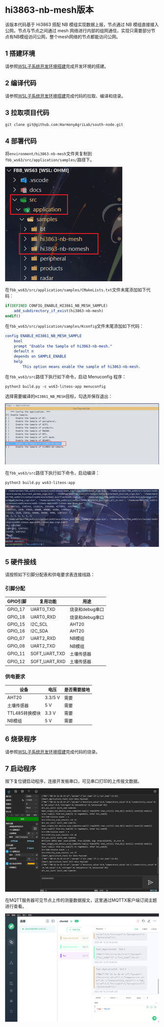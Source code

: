 # hi3863-nb-mesh版本

该版本代码基于 Hi3863 搭配 NB 模组实现数据上报，节点通过 NB 模组直接接入公网，节点与节点之间通过 mesh 网络进行内部的组网通信，实现只需要部分节点有NB模组访问公网，整个mesh网络的节点都能访问公网。

## 1 搭建环境

请参照[WSL子系统开发环境搭建](../environment/WSL子系统编译及烧录.md")完成开发环境的搭建。

## 2 编译代码

请参照[WSL子系统开发环境搭建](../environment/WSL子系统开发环境搭建.md")完成代码的拉取、编译和烧录。

## 3 拉取项目代码

```shell
git clone git@github.com:HarmonyAgriLab/south-node.git
```

## 4 部署代码

将`environment/hi3863-nb-mesh`文件夹复制到`fbb_ws63/src/application/samples/`路径下。

![image-20250416195508100](README.assets/image-20250416195508100.png)

在`fbb_ws63/src/application/samples/CMakeLists.txt`文件末尾添加如下代码：

```cmake
if(DEFINED CONFIG_ENABLE_HI3861_NB_MESH_SAMPLE)
    add_subdirectory_if_exist(hi3863-nb-mesh)
endif()
```

在`fbb_ws63/src/application/samples/Kconfig`文件末尾添加如下代码：

```cmake
config ENABLE_HI3861_NB_MESH_SAMPLE
    bool
    prompt "Enable the Sample of hi3863-nb-mesh."
    default n
    depends on SAMPLE_ENABLE
    help
        This option means enable the sample of hi3863-nb-mesh.
```

在`fbb_ws63/src`路径下执行如下命令，启动 Menuconfig 程序：

```shell
python3 build.py -c ws63-liteos-app menuconfig
```

选择需要编译的`HI3861_NB_MESH`目标，勾选并保存退出：

![image-20250416200303104](README.assets/image-20250416200303104.png)

在`fbb_ws63/src`路径下执行如下命令，启动编译：

```shell
python3 build.py ws63-liteos-app
```

![image-20250416200439735](README.assets/image-20250416200439735.png)

## 5 硬件接线

请按照如下引脚分配表和供电要求表连接线路：

### 引脚分配

| GPIO引脚 | 复用功能      | 用途            |
| -------- | ------------- | --------------- |
| GPIO_17  | UART0_TXD     | 烧录和debug串口 |
| GPIO_18  | UART0_RXD     | 烧录和debug串口 |
| GPIO_15  | I2C_SCL       | AHT20           |
| GPIO_16  | I2C_SDA       | AHT20           |
| GPIO_07  | UART2_RXD     | NB模组          |
| GPIO_08  | UART2_TXD     | NB模组          |
| GPIO_11  | SOFT_UART_TXD | 土壤传感器      |
| GPIO_12  | SOFT_UART_RXD | 土壤传感器      |

### 供电要求

| 设备           | 电压    | 是否需要接地 |
| -------------- | ------- | ------------ |
| AHT20          | 3.3/5 V | 需要         |
| 土壤传感器     | 5 V     | 需要         |
| TTL485转换模块 | 3.3 V   | 需要         |
| NB模组         | 5 V     | 需要         |

## 6 烧录程序

请参照[WSL子系统开发环境搭建](../environment/WSL子系统开发环境搭建.md")完成代码的烧录。

## 7 启动程序

按下复位键启动程序，连接开发板串口，可见串口打印的上传报文数据。

![image-20250416211638402](README.assets/image-20250416211638402.png)

在MQTT服务器可见节点上传的测量数据报文，这里通过MQTTX客户端订阅主题进行查看。

![image-20250416211646859](README.assets/image-20250416211646859.png)